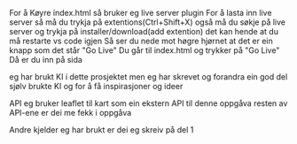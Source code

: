 For å Køyre index.html så bruker eg live server plugin
For å lasta inn live server så må du trykja på extentions(Ctrl+Shift+X)
også må du søkje på live server og trykja på installer/download(add extention)
det kan hende at du må restarte vs code igjen
Så ser du nede mot høgre hjørnet at det er ein knapp som det står "Go Live"
Du går til index.html og trykker på "Go Live" 
Då er du inn på sida

eg har brukt KI i dette prosjektet men eg har skrevet og forandra ein god del sjølv
brukte KI og for å få inspirasjoner og ideer

API eg bruker leaflet til kart som ein ekstern API til denne oppgåva 
resten av API-ene er dei me fekk i oppgåva

Andre kjelder eg har brukt er dei eg skreiv på del 1

